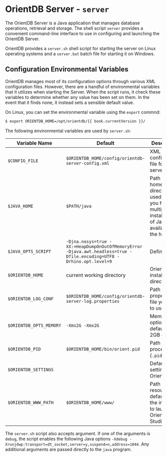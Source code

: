# OrientDB Server - `server`

The OrientDB Server is a Java application that manages database operations, retrieval and storage. The shell script `server` provides a convenient command-line interface to use in configuring and launching the OrientDB Server. 

OrientDB provides a `server.sh` shell script for starting the server on Linux operating systems and a `server.bat` batch file for starting it on Windows.


## Configuration Environmental Variables

OrientDB manages most of its configuration options through various XML configuration files.  However, there are a handful of environmental variables that it utilizes when starting the Server.  When the script runs, it check these variables to determine whether any value has been set on them.  In the event that it finds none, it instead sets a sensible default value.

On Linux, you can set the environmental variable using the `export` commnd:

```sh
$ export ORIENTDB_HOME=/opt/orientdb/{{ book.currentVersion }}/
```

The following environmental variables are used by `server.sh`:

| Variable Name | Default  | Description|
|---|---|---|
| `$CONFIG_FILE` | `$ORIENTDB_HOME/config/orientdb-server-config.xml` | XML configuration file for the server |
| `$JAVA_HOME`   | `$PATH/java` | Path to Java home directory, used when you have multiple installations of Java available on the host |
| `$JAVA_OPTS_SCRIPT` | `-Djna.nosys=true -XX:+HeapDumpOnOutOfMemoryError -Djava.awt.headless=true -Dfile.encoding=UTF8 -Drhino.opt.level=9` | Defines  |
| `$ORIENTDB_HOME` | current working directory | OrientDB installation directory |
| `$ORIENTDB_LOG_CONF`    | `$ORIENTDB_HOME/config/orientdb-server-log.properties` | Path to Java properties file you want to use |
| `$ORIENTDB_OPTS_MEMORY` | `-Xms2G -Xmx2G`| Memory options, defaults to 2GB of heap |
| `$ORIENTDB_PID`         | `$ORIENTDB_HOME/bin/orient.pid` | Path to the process id (`.pid`) file   |
| `$ORIENTDB_SETTINGS`    |  | Default settings for OrientDB |
| `$ORIENTDB_WWW_PATH`    | `$ORIENTDB_HOME/www/` | Path to web resources, defaults to the interface to launch OrientDB Studio  |


The `server.sh` script also accepts argument.  If one of the arguments is `debug`, the script enables the following Java options `-Xdebug -Xrunjdwp:transport=dt_socket,server=y,suspend=n,address=1044`.  Any additional arguments are passed directly to the `java` program. 

